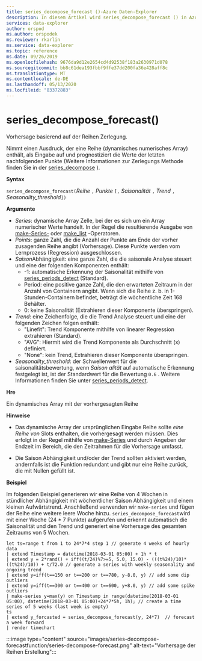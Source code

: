 ```yaml
---
title: series_decompose_forecast ()-Azure Daten-Explorer
description: In diesem Artikel wird series_decompose_forecast () in Azure Daten-Explorer beschrieben.
services: data-explorer
author: orspod
ms.author: orspodek
ms.reviewer: rkarlin
ms.service: data-explorer
ms.topic: reference
ms.date: 09/26/2019
ms.openlocfilehash: 9676da9d12e2654cd4d92538f183a2630971d078
ms.sourcegitcommit: bb8c61dea193fbbf9ffe37dd200fa36e428aff8c
ms.translationtype: MT
ms.contentlocale: de-DE
ms.lasthandoff: 05/13/2020
ms.locfileid: "83372883"
---
```

# <a name="series_decompose_forecast"></a>series_decompose_forecast()

Vorhersage basierend auf der Reihen Zerlegung.

Nimmt einen Ausdruck, der eine Reihe (dynamisches numerisches Array) enthält, als Eingabe auf und prognostiziert die Werte der letzten nachfolgenden Punkte (Weitere Informationen zur Zerlegungs Methode finden Sie in der [series_decompose](series-decomposefunction.md) ).
 
**Syntax**

`series_decompose_forecast(`*Reihe* `,` *Punkte* `[,` *Saisonalität* `,` *Trend* `,` *Seasonality_threshold*`])`

**Argumente**

* *Series*: dynamische Array Zelle, bei der es sich um ein Array numerischer Werte handelt. In der Regel die resultierende Ausgabe von [make-Series-](make-seriesoperator.md) oder [make_list](makelist-aggfunction.md) -Operatoren.
* *Points*: ganze Zahl, die die Anzahl der Punkte am Ende der vorher zusagenden Reihe angibt (Vorhersage). Diese Punkte werden vom Lernprozess (Regression) ausgeschlossen.
* *Saison*Abhängigkeit: eine ganze Zahl, die die saisonale Analyse steuert und eine der folgenden Komponenten enthält:
    * -1: automatische Erkennung der Saisonalität mithilfe von [series_periods_detect](series-periods-detectfunction.md) (Standard). 
    * Period: eine positive ganze Zahl, die den erwarteten Zeitraum in der Anzahl von Containern angibt. Wenn sich die Reihe z. b. in 1-Stunden-Containern befindet, beträgt die wöchentliche Zeit 168 Behälter.
    * 0: keine Saisonalität (Extrahieren dieser Komponente überspringen).   
* *Trend*: eine Zeichenfolge, die die Trend Analyse steuert und eine der folgenden Zeichen folgen enthält:
    * "Linefit": Trend Komponente mithilfe von linearer Regression extrahieren (Standard).    
    * "AVG": Hiermit wird die Trend Komponente als Durchschnitt (x) definiert.
    * "None": kein Trend, Extrahieren dieser Komponente überspringen.   
* *Seasonality_threshold*: der Schwellenwert für die saisonalitätsbewertung, wenn *Saison alität* auf automatische Erkennung festgelegt ist, ist der Standardwert für die Bewertung `0.6` . Weitere Informationen finden Sie unter [series_periods_detect](series-periods-detectfunction.md).

**Hre**

 Ein dynamisches Array mit der vorhergesagten Reihe
  

**Hinweise**

* Das dynamische Array der ursprünglichen Eingabe Reihe sollte *eine Reihe von* Slots enthalten, die vorhergesagt werden müssen. Dies erfolgt in der Regel mithilfe von [make-Series](make-seriesoperator.md) und durch Angeben der Endzeit im Bereich, die den Zeitrahmen für die Vorhersage umfasst.
    
* Die Saison Abhängigkeit und/oder der Trend sollten aktiviert werden, andernfalls ist die Funktion redundant und gibt nur eine Reihe zurück, die mit Nullen gefüllt ist.

**Beispiel**

Im folgenden Beispiel generieren wir eine Reihe von 4 Wochen in stündlicher Abhängigkeit mit wöchentlicher Saison Abhängigkeit und einem kleinen Aufwärtstrend. Anschließend verwenden wir `make-series` und fügen der Reihe eine weitere leere Woche hinzu. `series_decompose_forecast`wird mit einer Woche (24 * 7 Punkte) aufgerufen und erkennt automatisch die Saisonalität und den Trend und generiert eine Vorhersage des gesamten Zeitraums von 5 Wochen. 

<!-- csl: https://help.kusto.windows.net:443/Samples -->
```kusto
let ts=range t from 1 to 24*7*4 step 1 // generate 4 weeks of hourly data
| extend Timestamp = datetime(2018-03-01 05:00) + 1h * t 
| extend y = 2*rand() + iff((t/24)%7>=5, 5.0, 15.0) - (((t%24)/10)*((t%24)/10)) + t/72.0 // generate a series with weekly seasonality and ongoing trend
| extend y=iff(t==150 or t==200 or t==780, y-8.0, y) // add some dip outliers
| extend y=iff(t==300 or t==400 or t==600, y+8.0, y) // add some spike outliers
| make-series y=max(y) on Timestamp in range(datetime(2018-03-01 05:00), datetime(2018-03-01 05:00)+24*7*5h, 1h); // create a time series of 5 weeks (last week is empty)
ts 
| extend y_forcasted = series_decompose_forecast(y, 24*7)  // forecast a week forward
| render timechart 
```

:::image type="content" source="images/series-decompose-forecastfunction/series-decompose-forecast.png" alt-text="Vorhersage der Reihen Erstellung":::
